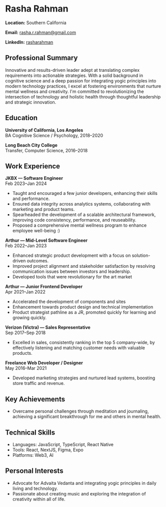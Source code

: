# Rasha Rahman

**Location:** Southern California

**Email:** rasha.r.rahman@gmail.com  

**LinkedIn:** [rasharahman](https://www.linkedin.com/in/rasha-rahman-ab2624123/)

## Professional Summary
Innovative and results-driven leader adept at translating complex requirements into actionable strategies.
With a solid background in cognitive science and a deep passion for integrating yogic principles into modern technology practices,
I excel at fostering environments that nurture mental wellness and creativity. I'm committed to revolutionizing the intersection of technology
and holistic health through thoughtful leadership and strategic innovation.

## Education

**University of California, Los Angeles**  
BA Cognitive Science / Psychology, 2018–2020

**Long Beach City College**  
Transfer, Computer Science, 2016–2018

## Work Experience

**JKBX — Software Engineer**  
Feb 2023–Jan 2024
- Taught and encouraged a few junior developers, enhancing their skills and performance.
- Ensured data integrity across analytics systems, collaborating with marketing and product teams.
- Spearheaded the development of a scalable architectural framework, improving code consistency, performance, and reuseability.
- Proposed a comprehensive mental wellness program to enhance employee well-being :)

**Arthur — Mid-Level Software Engineer**  
Feb 2022–Jan 2023
- Enhanced strategic product development with a focus on solution-driven outcomes.
- Improved project alignment and stakeholder satisfaction by resolving communication issues between investors and leadership.
- Developed tools that were revolutionary for the art market

**Arthur — Junior Frontend Developer**  
Apr 2021–Jan 2022
- Accelerated the development of components and sites
- Enhancement towards product design and technical implementation
- Product strategist pathline as a JR, promoted quickly for learning and growing quickly.

**Verizon (Victra) — Sales Representative**  
Sep 2017–Sep 2018
- Excelled in sales, consistently ranking in the top 5 company-wide, by effectively listening and matching customer needs with valuable products.

**Freelance Web Developer / Designer**  
May 2016–Mar 2021
- Developed marketing strategies and nurtured lead systems, boosting store traffic and revenue.

## Key Achievements
- Overcame personal challenges through meditation and journaling, achieving a significant breakthrough for me and others in mental health.

## Technical Skills
- Languages: JavaScript, TypeScript, React Native
- Tools: React, NextJS, Figma, Expo
- Platforms: Web3, AI

## Personal Interests
- Advocate for Advaita Vedanta and integrating yogic principles in daily living and technology.
- Passionate about creating music and exploring the integration of creativity within all of life.
